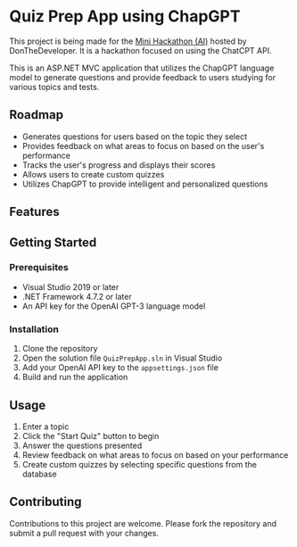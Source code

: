 # Quiz Prep App using ChapGPT

This project is being made for the [Mini Hackathon (AI)](https://www.donthedeveloper.tv/blog/mini-hackathon-ai) hosted by DonTheDeveloper. It is a hackathon focused on using the ChatCPT API.

This is an ASP.NET MVC application that utilizes the ChapGPT language model to generate questions and provide feedback to users studying for various topics and tests.

## Roadmap

- Generates questions for users based on the topic they select
- Provides feedback on what areas to focus on based on the user's performance
- Tracks the user's progress and displays their scores
- Allows users to create custom quizzes
- Utilizes ChapGPT to provide intelligent and personalized questions

## Features

## Getting Started

### Prerequisites

- Visual Studio 2019 or later
- .NET Framework 4.7.2 or later
- An API key for the OpenAI GPT-3 language model

### Installation

1. Clone the repository
2. Open the solution file `QuizPrepApp.sln` in Visual Studio
3. Add your OpenAI API key to the `appsettings.json` file
4. Build and run the application

## Usage

1. Enter a topic
2. Click the "Start Quiz" button to begin
3. Answer the questions presented
4. Review feedback on what areas to focus on based on your performance
5. Create custom quizzes by selecting specific questions from the database

## Contributing

Contributions to this project are welcome. Please fork the repository and submit a pull request with your changes.


